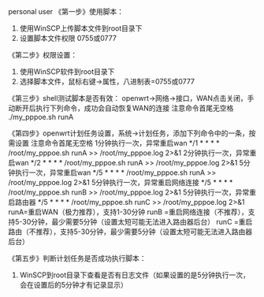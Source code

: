 personal user
《第一步》使用脚本：
1. 使用WinSCP上传脚本文件到root目录下
2. 设置脚本文件权限 0755或0777

《第二步》权限设置：
1. 使用WinSCP软件到root目录下
2. 选择脚本文件，鼠标右键->属性，八进制表=0755或0777

《第三步》shell测试脚本是否有效：
openwrt->网络->接口，WAN点击关闭，手动断开后执行下列命令，成功会自动恢复WAN的连接
注意命令首尾无空格
./my_pppoe.sh runA

《第四步》openwrt计划任务设置，系统->计划任务，添加下列命令中的一条，按需设置
注意命令首尾无空格
1分钟执行一次，异常重启wan
*/1 * * * * /root/my_pppoe.sh runA >> /root/my_pppoe.log 2>&1
2分钟执行一次，异常重启wan
*/2 * * * * /root/my_pppoe.sh runA >> /root/my_pppoe.log 2>&1
5分钟执行一次，异常重启wan
*/5 * * * * /root/my_pppoe.sh runA >> /root/my_pppoe.log 2>&1
5分钟执行一次，异常重启网络连接
*/5 * * * * /root/my_pppoe.sh runB >> /root/my_pppoe.log 2>&1
5分钟执行一次，异常重启路由器
*/5 * * * * /root/my_pppoe.sh runC >> /root/my_pppoe.log 2>&1
runA=重启WAN（极力推荐），支持1-30分钟
runB =重启网络连接（不推荐），支持5-30分钟，最少需要5分钟（设置太短可能无法进入路由器后台）
runC =重启路由（不推荐），支持5-30分钟，最少需要5分钟（设置太短可能无法进入路由器后台）

《第五步》判断计划任务是否成功执行脚本：
1. WinSCP到root目录下查看是否有日志文件（如果设置的是5分钟执行一次，会在设置后的5分钟才有记录显示）
